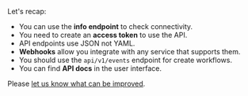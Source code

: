 Let's recap:

* You can use the **info endpoint** to check connectivity.
* You need to create an **access token** to use the API.
* API endpoints use JSON not YAML.
* **Webhooks** allow you integrate with any service that supports them.
* You should use the `api/v1/events` endpoint for create workflows.
* You can find **API docs** in the user interface.

Please [let us know what can be improved](https://github.com/argoproj-labs/training-material/issues).
